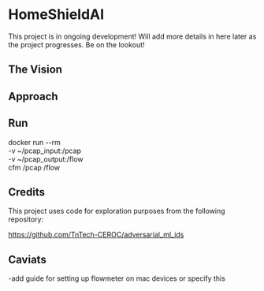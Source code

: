 # HomeShieldAI

This project is in ongoing development! Will add more details in here later as the project progresses.
Be on the lookout!


## The Vision


## Approach





## Run
docker run --rm \
    -v ~/pcap_input:/pcap \
    -v ~/pcap_output:/flow \
    cfm /pcap /flow


## Credits

This project uses code for exploration purposes from the following repository:

https://github.com/TnTech-CEROC/adversarial_ml_ids



## Caviats


-add guide for setting up flowmeter on mac devices or specify this